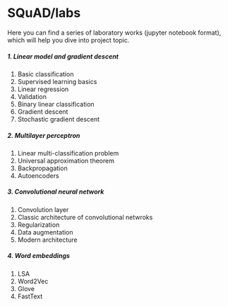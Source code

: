 # SQuAD/labs

Here you can find a series of laboratory works (jupyter notebook format), which will help you dive into project topic.

##### 1. Linear model and gradient descent
 1. Basic classification
 2. Supervised learning basics
 3. Linear regression
 4. Validation
 5. Binary linear classification
 6. Gradient descent
 7. Stochastic gradient descent

##### 2. Multilayer perceptron
 1. Linear multi-classification problem
 2. Universal approximation theorem
 3. Backpropagation
 4. Autoencoders
 
##### 3. Convolutional neural network
1. Convolution layer
2. Classic architecture of convolutional netwroks
3. Regularization
4. Data augmentation
5. Modern architecture

##### 4. Word embeddings
1. LSA
2. Word2Vec
3. Glove
4. FastText
